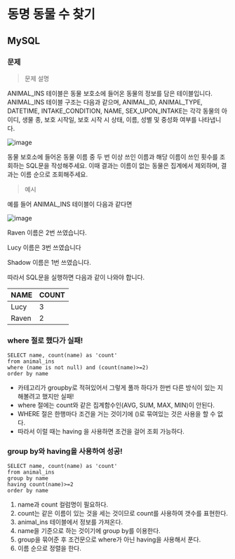 # 동명 동물 수 찾기
## MySQL
### 문제
>문제 설명

ANIMAL_INS 테이블은 동물 보호소에 들어온 동물의 정보를 담은 테이블입니다. ANIMAL_INS 테이블 구조는 다음과 같으며, ANIMAL_ID, ANIMAL_TYPE, DATETIME, INTAKE_CONDITION, NAME, SEX_UPON_INTAKE는 각각 동물의 아이디, 생물 종, 보호 시작일, 보호 시작 시 상태, 이름, 성별 및 중성화 여부를 나타냅니다.

![image](https://user-images.githubusercontent.com/108413432/201518881-38dfee0d-f274-43b7-a771-719915d9f338.png)

동물 보호소에 들어온 동물 이름 중 두 번 이상 쓰인 이름과 해당 이름이 쓰인 횟수를 조회하는 SQL문을 작성해주세요. 이때 결과는 이름이 없는 동물은 집계에서 제외하며, 결과는 이름 순으로 조회해주세요.

>예시

예를 들어 ANIMAL_INS 테이블이 다음과 같다면

![image](https://user-images.githubusercontent.com/108413432/201518888-4a4e7818-666c-4f52-ae47-0106d8c50bee.png)

Raven 이름은 2번 쓰였습니다.

Lucy 이름은 3번 쓰였습니다

Shadow 이름은 1번 쓰였습니다.

따라서 SQL문을 실행하면 다음과 같이 나와야 합니다.

|NAME	|COUNT
|-----|------
|Lucy	|3
|Raven	|2

### where 절로 했다가 실패!
```
SELECT name, count(name) as 'count'
from animal_ins
where (name is not null) and (count(name)>=2)
order by name
```

- 카테고리가 groupby로 적혀있어서 그렇게 풀까 하다가 한번 다른 방식이 있는 지 해볼려고 했지만 실패!
- where 절에는 count와 같은 집계함수인(AVG, SUM, MAX, MIN)이 안된다.
- WHERE 절은 한행마다 조건을 거는 것이기에 ()로 묶여있는 것은 사용을 할 수 없다.
- 따라서 이럴 때는 having 을 사용하면 조건을 걸어 조회 가능하다.

### group by와 having을 사용하여 성공!
```
SELECT name, count(name) as 'count'
from animal_ins
group by name
having count(name)>=2
order by name
```
1. name과 count 컬럼명이 필요하다.
2. count는 같은 이름이 있는 것을 세는 것이므로 count를 사용하여 갯수를 표현한다.
3. animal_ins 테이블에서 정보를 가져온다.
4. name을 기준으로 하는 것이기에 group by를 이용한다.
5. group을 묶어준 후 조건문으로 where가 아닌 having을 사용해서 푼다.
6. 이름 순으로 정렬을 한다.
